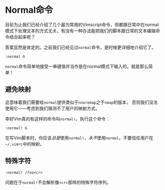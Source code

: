 
Normal命令
======

目前为止我们已经介绍了几个最为常用的Vimscript命令，但都跟日常中在normal模式下处理文本的方式无关。有没有一种办法能把我们的脚本跟日常的文本编辑命令结合起来呢？

答案显然是肯定的。之前我们已经见过`normal`命令，是时候更详细地介绍它了。

    :normal G

`normal`命令简单地接受一串键值并当作是在normal模式下输入的。就是那么简单！

避免映射
-----------------

这意味着我们需要给`normal`提供类似于`nnoremap`之于`nmap`的版本， 否则我们没法使用它——考虑到我们猜测不了用户的映射方式。

幸好Vim真的有这样的命令叫`normal!`。执行这个命令：

    :normal! G

在写Vim脚本时，你应该*总是*使用`normal!`，*永不*使用`normal`。不要信任用户在`~/.vimrc`中的映射。

特殊字符
------------------

    :normal! /foo<cr>

问题在于`normal!`不会解析像`<cr>`那样的特殊字符序列。

